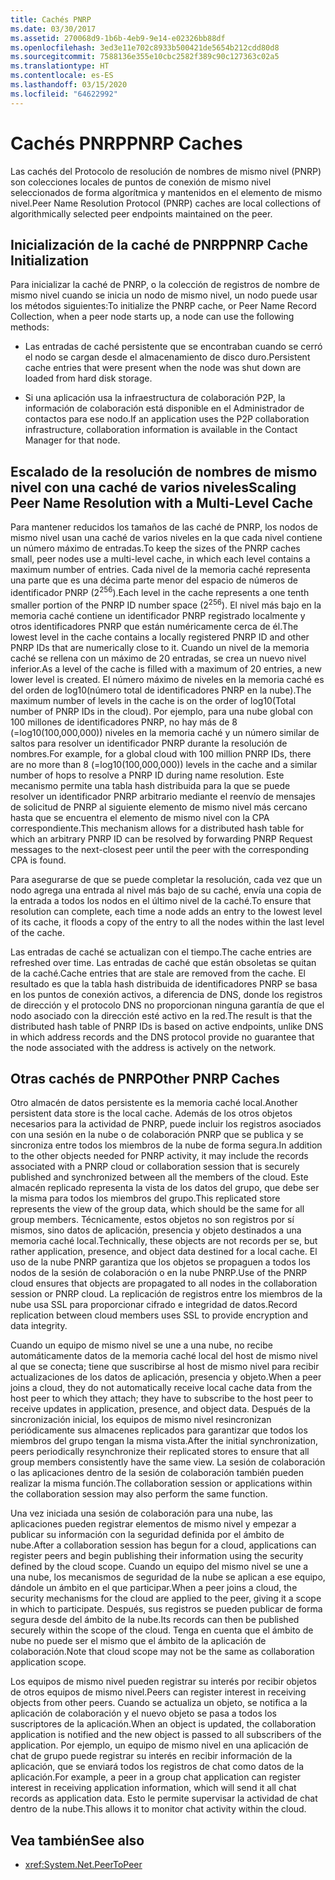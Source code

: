 ```yaml
---
title: Cachés PNRP
ms.date: 03/30/2017
ms.assetid: 270068d9-1b6b-4eb9-9e14-e02326bb88df
ms.openlocfilehash: 3ed3e11e702c8933b500421de5654b212cdd80d8
ms.sourcegitcommit: 7588136e355e10cbc2582f389c90c127363c02a5
ms.translationtype: HT
ms.contentlocale: es-ES
ms.lasthandoff: 03/15/2020
ms.locfileid: "64622992"
---
```

# <a name="pnrp-caches"></a><span data-ttu-id="f79b9-102">Cachés PNRP</span><span class="sxs-lookup"><span data-stu-id="f79b9-102">PNRP Caches</span></span>
<span data-ttu-id="f79b9-103">Las cachés del Protocolo de resolución de nombres de mismo nivel (PNRP) son colecciones locales de puntos de conexión de mismo nivel seleccionados de forma algorítmica y mantenidos en el elemento de mismo nivel.</span><span class="sxs-lookup"><span data-stu-id="f79b9-103">Peer Name Resolution Protocol (PNRP) caches are local collections of algorithmically selected peer endpoints maintained on the peer.</span></span>  
  
## <a name="pnrp-cache-initialization"></a><span data-ttu-id="f79b9-104">Inicialización de la caché de PNRP</span><span class="sxs-lookup"><span data-stu-id="f79b9-104">PNRP Cache Initialization</span></span>  
 <span data-ttu-id="f79b9-105">Para inicializar la caché de PNRP, o la colección de registros de nombre de mismo nivel cuando se inicia un nodo de mismo nivel, un nodo puede usar los métodos siguientes:</span><span class="sxs-lookup"><span data-stu-id="f79b9-105">To initialize the PNRP cache, or Peer Name Record Collection, when a peer node starts up, a node can use the following methods:</span></span>  
  
- <span data-ttu-id="f79b9-106">Las entradas de caché persistente que se encontraban cuando se cerró el nodo se cargan desde el almacenamiento de disco duro.</span><span class="sxs-lookup"><span data-stu-id="f79b9-106">Persistent cache entries that were present when the node was shut down are loaded from hard disk storage.</span></span>  
  
- <span data-ttu-id="f79b9-107">Si una aplicación usa la infraestructura de colaboración P2P, la información de colaboración está disponible en el Administrador de contactos para ese nodo.</span><span class="sxs-lookup"><span data-stu-id="f79b9-107">If an application uses the P2P collaboration infrastructure, collaboration information is available in the Contact Manager for that node.</span></span>  
  
## <a name="scaling-peer-name-resolution-with-a-multi-level-cache"></a><span data-ttu-id="f79b9-108">Escalado de la resolución de nombres de mismo nivel con una caché de varios niveles</span><span class="sxs-lookup"><span data-stu-id="f79b9-108">Scaling Peer Name Resolution with a Multi-Level Cache</span></span>  
 <span data-ttu-id="f79b9-109">Para mantener reducidos los tamaños de las caché de PNRP, los nodos de mismo nivel usan una caché de varios niveles en la que cada nivel contiene un número máximo de entradas.</span><span class="sxs-lookup"><span data-stu-id="f79b9-109">To keep the sizes of the PNRP caches small, peer nodes use a multi-level cache, in which each level contains a maximum number of entries.</span></span> <span data-ttu-id="f79b9-110">Cada nivel de la memoria caché representa una parte que es una décima parte menor del espacio de números de identificador PNRP (2<sup>256</sup>).</span><span class="sxs-lookup"><span data-stu-id="f79b9-110">Each level in the cache represents a one tenth smaller portion of the PNRP ID number space (2<sup>256</sup>).</span></span> <span data-ttu-id="f79b9-111">El nivel más bajo en la memoria caché contiene un identificador PNRP registrado localmente y otros identificadores PNRP que están numéricamente cerca de él.</span><span class="sxs-lookup"><span data-stu-id="f79b9-111">The lowest level in the cache contains a locally registered PNRP ID and other PNRP IDs that are numerically close to it.</span></span> <span data-ttu-id="f79b9-112">Cuando un nivel de la memoria caché se rellena con un máximo de 20 entradas, se crea un nuevo nivel inferior.</span><span class="sxs-lookup"><span data-stu-id="f79b9-112">As a level of the cache is filled with a maximum of 20 entries, a new lower level is created.</span></span> <span data-ttu-id="f79b9-113">El número máximo de niveles en la memoria caché es del orden de log10(número total de identificadores PNRP en la nube).</span><span class="sxs-lookup"><span data-stu-id="f79b9-113">The maximum number of levels in the cache is on the order of log10(Total number of PNRP IDs in the cloud).</span></span> <span data-ttu-id="f79b9-114">Por ejemplo, para una nube global con 100 millones de identificadores PNRP, no hay más de 8 (=log10(100,000,000)) niveles en la memoria caché y un número similar de saltos para resolver un identificador PNRP durante la resolución de nombres.</span><span class="sxs-lookup"><span data-stu-id="f79b9-114">For example, for a global cloud with 100 million PNRP IDs, there are no more than 8 (=log10(100,000,000)) levels in the cache and a similar number of hops to resolve a PNRP ID during name resolution.</span></span> <span data-ttu-id="f79b9-115">Este mecanismo permite una tabla hash distribuida para la que se puede resolver un identificador PNRP arbitrario mediante el reenvío de mensajes de solicitud de PNRP al siguiente elemento de mismo nivel más cercano hasta que se encuentra el elemento de mismo nivel con la CPA correspondiente.</span><span class="sxs-lookup"><span data-stu-id="f79b9-115">This mechanism allows for a distributed hash table for which an arbitrary PNRP ID can be resolved by forwarding PNRP Request messages to the next-closest peer until the peer with the corresponding CPA is found.</span></span>  
  
 <span data-ttu-id="f79b9-116">Para asegurarse de que se puede completar la resolución, cada vez que un nodo agrega una entrada al nivel más bajo de su caché, envía una copia de la entrada a todos los nodos en el último nivel de la caché.</span><span class="sxs-lookup"><span data-stu-id="f79b9-116">To ensure that resolution can complete, each time a node adds an entry to the lowest level of its cache, it floods a copy of the entry to all the nodes within the last level of the cache.</span></span>  
  
 <span data-ttu-id="f79b9-117">Las entradas de caché se actualizan con el tiempo.</span><span class="sxs-lookup"><span data-stu-id="f79b9-117">The cache entries are refreshed over time.</span></span> <span data-ttu-id="f79b9-118">Las entradas de caché que están obsoletas se quitan de la caché.</span><span class="sxs-lookup"><span data-stu-id="f79b9-118">Cache entries that are stale are removed from the cache.</span></span> <span data-ttu-id="f79b9-119">El resultado es que la tabla hash distribuida de identificadores PNRP se basa en los puntos de conexión activos, a diferencia de DNS, donde los registros de dirección y el protocolo DNS no proporcionan ninguna garantía de que el nodo asociado con la dirección esté activo en la red.</span><span class="sxs-lookup"><span data-stu-id="f79b9-119">The result is that the distributed hash table of PNRP IDs is based on active endpoints, unlike DNS in which address records and the DNS protocol provide no guarantee that the node associated with the address is actively on the network.</span></span>  
  
## <a name="other-pnrp-caches"></a><span data-ttu-id="f79b9-120">Otras cachés de PNRP</span><span class="sxs-lookup"><span data-stu-id="f79b9-120">Other PNRP Caches</span></span>  
 <span data-ttu-id="f79b9-121">Otro almacén de datos persistente es la memoria caché local.</span><span class="sxs-lookup"><span data-stu-id="f79b9-121">Another persistent data store is the local cache.</span></span>  <span data-ttu-id="f79b9-122">Además de los otros objetos necesarios para la actividad de PNRP, puede incluir los registros asociados con una sesión en la nube o de colaboración PNRP que se publica y se sincroniza entre todos los miembros de la nube de forma segura.</span><span class="sxs-lookup"><span data-stu-id="f79b9-122">In addition to the other objects needed for PNRP activity, it may include the records associated with a PNRP cloud or collaboration session that is securely published and synchronized between all the members of the cloud.</span></span> <span data-ttu-id="f79b9-123">Este almacén replicado representa la vista de los datos del grupo, que debe ser la misma para todos los miembros del grupo.</span><span class="sxs-lookup"><span data-stu-id="f79b9-123">This replicated store represents the view of the group data, which should be the same for all group members.</span></span> <span data-ttu-id="f79b9-124">Técnicamente, estos objetos no son registros por sí mismos, sino datos de aplicación, presencia y objeto destinados a una memoria caché local.</span><span class="sxs-lookup"><span data-stu-id="f79b9-124">Technically, these objects are not records per se, but rather application, presence, and object data destined for a local cache.</span></span> <span data-ttu-id="f79b9-125">El uso de la nube PNRP garantiza que los objetos se propaguen a todos los nodos de la sesión de colaboración o en la nube PNRP.</span><span class="sxs-lookup"><span data-stu-id="f79b9-125">Use of the PNRP cloud ensures that objects are propagated to all nodes in the collaboration session or PNRP cloud.</span></span>  <span data-ttu-id="f79b9-126">La replicación de registros entre los miembros de la nube usa SSL para proporcionar cifrado e integridad de datos.</span><span class="sxs-lookup"><span data-stu-id="f79b9-126">Record replication between cloud members uses SSL to provide encryption and data integrity.</span></span>  
  
 <span data-ttu-id="f79b9-127">Cuando un equipo de mismo nivel se une a una nube, no recibe automáticamente datos de la memoria caché local del host de mismo nivel al que se conecta; tiene que suscribirse al host de mismo nivel para recibir actualizaciones de los datos de aplicación, presencia y objeto.</span><span class="sxs-lookup"><span data-stu-id="f79b9-127">When a peer joins a cloud, they do not automatically receive local cache data from the host peer to which they attach; they have to subscribe to the host peer to receive updates in application, presence, and object data.</span></span> <span data-ttu-id="f79b9-128">Después de la sincronización inicial, los equipos de mismo nivel resincronizan periódicamente sus almacenes replicados para garantizar que todos los miembros del grupo tengan la misma vista.</span><span class="sxs-lookup"><span data-stu-id="f79b9-128">After the initial synchronization, peers periodically resynchronize their replicated stores to ensure that all group members consistently have the same view.</span></span>  <span data-ttu-id="f79b9-129">La sesión de colaboración o las aplicaciones dentro de la sesión de colaboración también pueden realizar la misma función.</span><span class="sxs-lookup"><span data-stu-id="f79b9-129">The collaboration session or applications within the collaboration session may also perform the same function.</span></span>  
  
 <span data-ttu-id="f79b9-130">Una vez iniciada una sesión de colaboración para una nube, las aplicaciones pueden registrar elementos de mismo nivel y empezar a publicar su información con la seguridad definida por el ámbito de nube.</span><span class="sxs-lookup"><span data-stu-id="f79b9-130">After a collaboration session has begun for a cloud, applications can register peers and begin publishing their information using the security defined by the cloud scope.</span></span> <span data-ttu-id="f79b9-131">Cuando un equipo del mismo nivel se une a una nube, los mecanismos de seguridad de la nube se aplican a ese equipo, dándole un ámbito en el que participar.</span><span class="sxs-lookup"><span data-stu-id="f79b9-131">When a peer joins a cloud, the security mechanisms for the cloud are applied to the peer, giving it a scope in which to participate.</span></span>  <span data-ttu-id="f79b9-132">Después, sus registros se pueden publicar de forma segura desde del ámbito de la nube.</span><span class="sxs-lookup"><span data-stu-id="f79b9-132">Its records can then be published securely within the scope of the cloud.</span></span> <span data-ttu-id="f79b9-133">Tenga en cuenta que el ámbito de nube no puede ser el mismo que el ámbito de la aplicación de colaboración.</span><span class="sxs-lookup"><span data-stu-id="f79b9-133">Note that cloud scope may not be the same as collaboration application scope.</span></span>  
  
 <span data-ttu-id="f79b9-134">Los equipos de mismo nivel pueden registrar su interés por recibir objetos de otros equipos de mismo nivel.</span><span class="sxs-lookup"><span data-stu-id="f79b9-134">Peers can register interest in receiving objects from other peers.</span></span> <span data-ttu-id="f79b9-135">Cuando se actualiza un objeto, se notifica a la aplicación de colaboración y el nuevo objeto se pasa a todos los suscriptores de la aplicación.</span><span class="sxs-lookup"><span data-stu-id="f79b9-135">When an object is updated, the collaboration application is notified and the new object is passed to all subscribers of the application.</span></span> <span data-ttu-id="f79b9-136">Por ejemplo, un equipo de mismo nivel en una aplicación de chat de grupo puede registrar su interés en recibir información de la aplicación, que se enviará todos los registros de chat como datos de la aplicación.</span><span class="sxs-lookup"><span data-stu-id="f79b9-136">For example, a peer in a group chat application can register interest in receiving application information, which will send it all chat records as application data.</span></span>  <span data-ttu-id="f79b9-137">Esto le permite supervisar la actividad de chat dentro de la nube.</span><span class="sxs-lookup"><span data-stu-id="f79b9-137">This allows it to monitor chat activity within the cloud.</span></span>  
  
## <a name="see-also"></a><span data-ttu-id="f79b9-138">Vea también</span><span class="sxs-lookup"><span data-stu-id="f79b9-138">See also</span></span>

- <xref:System.Net.PeerToPeer>
